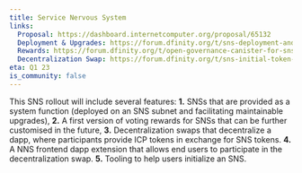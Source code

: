 ```yaml
---
title: Service Nervous System 
links:
  Proposal: https://dashboard.internetcomputer.org/proposal/65132
  Deployment & Upgrades: https://forum.dfinity.org/t/sns-deployment-and-upgrades-design-proposal/10816
  Rewards: https://forum.dfinity.org/t/open-governance-canister-for-sns-design-proposal/10224/36
  Decentralization Swap: https://forum.dfinity.org/t/sns-initial-token-swap/13591
eta: Q1 23
is_community: false
---
```


This SNS rollout will include several features: **1.** SNSs that are provided as a system function (deployed on an SNS subnet and facilitating maintainable upgrades), **2.** A first version of voting rewards for SNSs that can be further customised in the future, **3.** Decentralization swaps that decentralize a dapp, where participants provide ICP tokens in exchange for SNS tokens. **4.** A NNS frontend dapp extension that allows end users to participate in the decentralization swap. **5.** Tooling to help users initialize an SNS.

